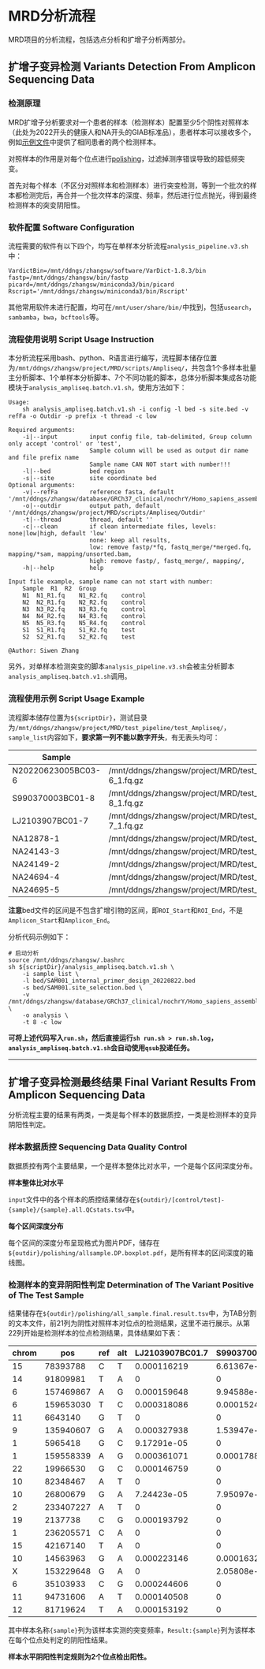 # MRD分析流程

MRD项目的分析流程，包括选点分析和扩增子分析两部分。

## 扩增子变异检测 Variants Detection From Amplicon Sequencing Data

### 检测原理

MRD扩增子分析要求对一个患者的样本（检测样本）配置至少5个阴性对照样本（此处为2022开头的健康人和NA开头的GIAB标准品），患者样本可以接收多个，例如[示例文件](###_流程使用示例_script_usage_example)中提供了相同患者的两个检测样本。

对照样本的作用是对每个位点进行[polishing](https://git.puruijizhun.com/siwen.zhang/mrdanalysis/ampliseq/src/polishing_rebuild.r)，过滤掉测序错误导致的超低频突变。

首先对每个样本（不区分对照样本和检测样本）进行突变检测，等到一个批次的样本都检测完后，再合并一个批次样本的深度、频率，然后进行位点抛光，得到最终检测样本的突变阴阳性。


### 软件配置 Software Configuration

流程需要的软件有以下四个，均写在单样本分析流程`analysis_pipeline.v3.sh`中：

```
VardictBin=/mnt/ddngs/zhangsw/software/VarDict-1.8.3/bin
fastp=/mnt/ddngs/zhangsw/bin/fastp
picard=/mnt/ddngs/zhangsw/miniconda3/bin/picard
Rscript='/mnt/ddngs/zhangsw/miniconda3/bin/Rscript'
```

其他常用软件未进行配置，均可在`/mnt/user/share/bin/`中找到，包括`usearch`，`sambamba`，`bwa`，`bcftools`等。

### 流程使用说明 Script Usage Instruction

本分析流程采用bash、python、R语言进行编写，流程脚本储存位置为`/mnt/ddngs/zhangsw/project/MRD/scripts/Ampliseq/`，共包含1个多样本批量主分析脚本、1个单样本分析脚本、7个不同功能的脚本，总体分析脚本集成各功能模块于`analysis_ampliseq.batch.v1.sh`，使用方法如下：

```
Usage:
    sh analysis_ampliseq.batch.v1.sh -i config -l bed -s site.bed -v refFa -o Outdir -p prefix -t thread -c low

Required arguments:
    -i|--input         input config file, tab-delimited, Group column only accept 'control' or 'test',
                       Sample column will be used as output dir name and file prefix name
                       Sample name CAN NOT start with number!!!
    -l|--bed           bed region
    -s|--site          site coordinate bed
Optional arguments:
    -v|--refFa         reference fasta, default '/mnt/ddngs/zhangsw/database/GRCh37_clinical/nochrY/Homo_sapiens_assembly19.nochrY.fasta'
    -o|--outdir        output path, default '/mnt/ddngs/zhangsw/project/MRD/scripts/Ampliseq/Outdir'
    -t|--thread        thread, default ''
    -c|--clean         if clean intermediate files, levels: none|low|high, default 'low'
                       none: keep all results,
                       low: remove fastp/*fq, fastq_merge/*merged.fq, mapping/*sam, mapping/unsorted.bam,
                       high: remove fastp/, fastq_merge/, mapping/,
    -h|--help          help

Input file example, sample name can not start with number:
    Sample  R1  R2  Group
    N1  N1_R1.fq    N1_R2.fq    control
    N2  N2_R1.fq    N2_R2.fq    control
    N3  N3_R2.fq    N3_R3.fq    control
    N4  N4_R2.fq    N4_R3.fq    control
    N5  N5_R3.fq    N5_R4.fq    control
    S1  S1_R1.fq    S1_R2.fq    test
    S2  S2_R1.fq    S2_R2.fq    test

@Author: Siwen Zhang

```

另外，对单样本检测突变的脚本`analysis_pipeline.v3.sh`会被主分析脚本`analysis_ampliseq.batch.v1.sh`调用。

### 流程使用示例 Script Usage Example

流程脚本储存位置为`${scriptDir}`，测试目录为`/mnt/ddngs/zhangsw/project/MRD/test_pipeline/test_Ampliseq/`，`sample_list`内容如下，**要求第一列不能以数字开头**，有无表头均可：

| Sample | R1       | R2       | Group   |
|--------|----------|----------|---------|
| N20220623005BC03-6 | /mnt/ddngs/zhangsw/project/MRD/test_pipeline/test_Ampliseq/data/20220623005BC03-6_1.fq.gz | /mnt/ddngs/zhangsw/project/MRD/test_pipeline/test_Ampliseq/data/20220623005BC03-6_2.fq.gz | control |
| S990370003BC01-8   | /mnt/ddngs/zhangsw/project/MRD/test_pipeline/test_Ampliseq/data/990370003BC01-8_1.fq.gz   | /mnt/ddngs/zhangsw/project/MRD/test_pipeline/test_Ampliseq/data/990370003BC01-8_2.fq.gz   | test    |
| LJ2103907BC01-7   | /mnt/ddngs/zhangsw/project/MRD/test_pipeline/test_Ampliseq/data/LJ2103907BC01-7_1.fq.gz   | /mnt/ddngs/zhangsw/project/MRD/test_pipeline/test_Ampliseq/data/LJ2103907BC01-7_2.fq.gz   | test    |
| NA12878-1         | /mnt/ddngs/zhangsw/project/MRD/test_pipeline/test_Ampliseq/data/NA12878-1_1.fq.gz         | /mnt/ddngs/zhangsw/project/MRD/test_pipeline/test_Ampliseq/data/NA12878-1_2.fq.gz         | control |
| NA24143-3         | /mnt/ddngs/zhangsw/project/MRD/test_pipeline/test_Ampliseq/data/NA24143-3_1.fq.gz         | /mnt/ddngs/zhangsw/project/MRD/test_pipeline/test_Ampliseq/data/NA24143-3_2.fq.gz         | control |
| NA24149-2         | /mnt/ddngs/zhangsw/project/MRD/test_pipeline/test_Ampliseq/data/NA24149-2_1.fq.gz         | /mnt/ddngs/zhangsw/project/MRD/test_pipeline/test_Ampliseq/data/NA24149-2_2.fq.gz         | control |
| NA24694-4         | /mnt/ddngs/zhangsw/project/MRD/test_pipeline/test_Ampliseq/data/NA24694-4_1.fq.gz         | /mnt/ddngs/zhangsw/project/MRD/test_pipeline/test_Ampliseq/data/NA24694-4_2.fq.gz         | control |
| NA24695-5         | /mnt/ddngs/zhangsw/project/MRD/test_pipeline/test_Ampliseq/data/NA24695-5_1.fq.gz         | /mnt/ddngs/zhangsw/project/MRD/test_pipeline/test_Ampliseq/data/NA24695-5_2.fq.gz         | control |

**注意**bed文件的区间是不包含扩增引物的区间，即`ROI_Start`和`ROI_End`，不是`Amplicon_Start`和`Amplicon_End`。

分析代码示例如下：

```
# 启动分析
source /mnt/ddngs/zhangsw/.bashrc
sh ${scriptDir}/analysis_ampliseq.batch.v1.sh \
    -i sample_list \
    -l bed/SAM001_internal_primer_design_20220822.bed 
    -s bed/SAM001.site_selection.bed \
    -v /mnt/ddngs/zhangsw/database/GRCh37_clinical/nochrY/Homo_sapiens_assembly19.nochrY.fasta \
    -o analysis \
    -t 8 -c low
```

**可将上述代码写入`run.sh`，然后直接运行`sh run.sh > run.sh.log`，`analysis_ampliseq.batch.v1.sh`会自动使用`qsub`投递任务。**


***

## 扩增子变异检测最终结果 Final Variant Results From Amplicon Sequencing Data

分析流程主要的结果有两类，一类是每个样本的数据质控，一类是检测样本的变异阴阳性判定。

### 样本数据质控 Sequencing Data Quality Control

数据质控有两个主要结果，一个是样本整体比对水平，一个是每个区间深度分布。

**样本整体比对水平**

`input`文件中的各个样本的质控结果储存在`${outdir}/[control/test]-{sample}/{sample}.all.QCstats.tsv`中。

**每个区间深度分布**

每个区间的深度分布呈现格式为图片PDF，储存在`${outdir}/polishing/allsample.DP.boxplot.pdf`，是所有样本的区间深度的箱线图。

### 检测样本的变异阴阳性判定 Determination of The Variant Positive of The Test Sample

结果储存在`${outdir}/polishing/all_sample.final.result.tsv`中，为TAB分割的文本文件，前21列为阴性对照样本对位点的检测结果，这里不进行展示。从第22列开始是检测样本的位点检测结果，具体结果如下表：

| chrom | pos       | ref | alt | LJ2103907BC01.7 | S990370003BC01.8 | NoiseType | id          | Result:LJ2103907BC01.7 | Result:S990370003BC01.8 |
|-------|-----------|-----|-----|-----------------|------------------|-----------|-------------|------------------------|-------------------------|
| 15    | 78393788  | C   | T   | 0.000116219     | 6.61367e-05      | C>T       | 15:78393788 | Positive               | Negative                |
| 14    | 91809981  | T   | A   | 0               | 0                | T>A       | 14:91809981 | Negative               | Negative                |
| 6     | 157469867 | A   | G   | 0.000159648     | 9.94588e-05      | A>G       | 6:157469867 | Positive               | Negative                |
| 6     | 159653030 | T   | C   | 0.000318086     | 0.000152478      | T>C       | 6:159653030 | Positive               | Negative                |
| 11    | 6643140   | G   | T   | 0               | 0                | G>T       | 11:6643140  | Negative               | Negative                |
| 9     | 135940607 | G   | A   | 0.000327938     | 1.53947e-05      | G>A       | 9:135940607 | Positive               | Negative                |
| 1     | 5965418   | G   | C   | 9.17291e-05     | 0                | G>C       | 1:5965418   | Positive               | Negative                |
| 1     | 159558339 | A   | G   | 0.000361071     | 0.000178859      | A>G       | 1:159558339 | Positive               | Negative                |
| 22    | 19966530  | G   | C   | 0.000146759     | 0                | G>C       | 22:19966530 | Positive               | Negative                |
| 10    | 82348467  | A   | T   | 0               | 0                | A>T       | 10:82348467 | Negative               | Negative                |
| 10    | 26800679  | G   | A   | 7.24423e-05     | 7.95097e-05      | G>A       | 10:26800679 | Negative               | Negative                |
| 2     | 233407227 | A   | T   | 0               | 0                | A>T       | 2:233407227 | Negative               | Negative                |
| 19    | 2137738   | C   | G   | 0.000193792     | 0                | C>G       | 19:2137738  | Positive               | Negative                |
| 1     | 236205571 | C   | A   | 0               | 0                | C>A       | 1:236205571 | Negative               | Negative                |
| 15    | 42167140  | T   | A   | 0               | 0                | T>A       | 15:42167140 | Negative               | Negative                |
| 10    | 14563963  | G   | A   | 0.000223146     | 0.000163203      | G>A       | 10:14563963 | Negative               | Negative                |
| X     | 153229648 | G   | A   | 0               | 2.05808e-05      | G>A       | X:153229648 | Negative               | Negative                |
| 6     | 35103933  | C   | G   | 0.000244606     | 0                | C>G       | 6:35103933  | Positive               | Negative                |
| 11    | 94731606  | A   | T   | 0.000140508     | 0                | A>T       | 11:94731606 | Positive               | Negative                |
| 12    | 81719624  | T   | A   | 0.000153192     | 0                | T>A       | 12:81719624 | Positive               | Negative                |

其中样本名称`{sample}`列为该样本实测的突变频率，`Result:{sample}`列为该样本在每个位点处判定的阴阳性结果。

**样本水平阴阳性判定规则为2个位点检出阳性。**
